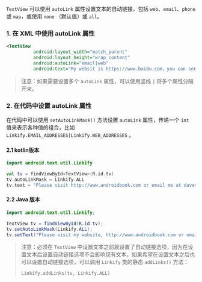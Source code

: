 `TextView` 可以使用 `autoLink` 属性设置文本的自动链接，包括 `web`、`email`、`phone` 或 `map`，或使用 `none` （默认值）或 `all`。

### 1. 在 XML 中使用 autoLink 属性

```xml
<TextView
          android:layout_width="match_parent"
          android:layout_height="wrap_content"
          android:autoLink="email|web"
          android:text="My websit is https://www.baidu.com，you can send email to custome@qq.com." />
```

>   注意：如果需要设置多个 `autoLink` 属性，可以使用竖线  `|` 将多个属性分隔开来。 

### 2. 在代码中设置 autoLink 属性

在代码中可以使用 `setAutoLinkMask()` 方法设置 `autoLink` 属性，传递一个 `int` 值来表示各种值的组合，比如 `Linkify.EMAIL_ADDRESSES|Linkify.WEB_ADDRESSES` 。

#### 2.1 kotlin版本

```kotlin
import android.text.util.Linkify

val tv = findViewById<TextView>(R.id.tv)
tv.autoLinkMask = Linkify.ALL
tv.text = "Please visit http://www.androidbook.com or email me at davemac327@gmail.com."
```

#### 2.2 Java 版本

```java
import android.text.util.Linkify;

TextView tv = findViewById(R.id.tv);
tv.setAutoLinkMask(Linkify.ALL);
tv.setText("Please visit my website, http://www.androidbook.com or email me at davemac327@gmail.com");
```

>   注意：必须在 `TextView` 中设置文本之前就设置了自动链接选项，因为在设置文本后设置自动链接选项不会影响现有文本。如果希望在设置文本之后也可以设置自动链接选项，可以调用 `Linkify` 类的静态 `addLinks()` 方法：
>
>   ```kotlin
>   Linkify.addLinks(tv, Linkify.ALL)
>   ```

